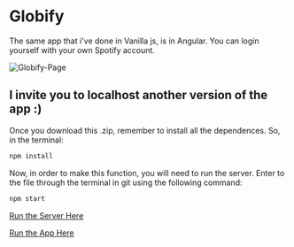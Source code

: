 # Globify

The same app that i've done in Vanilla js, is in Angular. You can login yourself with your own Spotify account.

![Globify-Page](https://user-images.githubusercontent.com/36973958/115644102-5ebb8680-a2f4-11eb-973a-fddef7c7e049.png)

## I invite you to localhost another version of the app :) 

Once you download this .zip, remember to install all the dependences. So, in the terminal:

```python
npm install
```

Now, in order to make this function, you will need to run the server. Enter to the file through the terminal in git using the following command:

```python
npm start
```

[Run the Server Here](http://localhost:3000)

[Run the App Here](http://localhost:4200)
